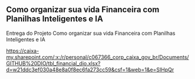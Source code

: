 ## Como organizar sua vida Financeira com Planilhas Inteligentes e IA

Entrega do Projeto Como organizar sua vida Financeira com Planilhas Inteligentes e IA

https://caixa-my.sharepoint.com/:x:/r/personal/c067366_corp_caixa_gov_br/Documents/GITHUB%20DIO/tbl_financial_dio.xlsx?d=w21ddc3ef030a48e8a0f8ec6fa273cc59&csf=1&web=1&e=SIHpQr
